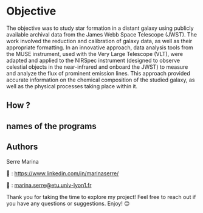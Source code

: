 # Objective

The objective was to study star formation in a distant galaxy using publicly available archival data from the James Webb Space Telescope (JWST). The work involved the reduction and calibration of galaxy data, as well as their appropriate formatting. 
In an innovative approach, data analysis tools from the MUSE instrument, used with the Very Large Telescope (VLT), were adapted and applied to the NIRSpec instrument (designed to observe celestial objects in the near-infrared and onboard the JWST) to measure and analyze the flux of prominent emission lines. 
This approach provided accurate information on the chemical composition of the studied galaxy, as well as the physical processes taking place within it.

## How ?

## names of the programs

## Authors 

Serre Marina 

:link: : https://www.linkedin.com/in/marinaserre/

:email: : marina.serre@etu.univ-lyon1.fr

Thank you for taking the time to explore my project! Feel free to reach out if you have any questions or suggestions. Enjoy! :blush:
